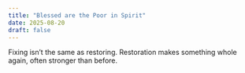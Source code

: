 ```yaml
---
title: "Blessed are the Poor in Spirit"
date: 2025-08-20
draft: false
---
```


Fixing isn’t the same as restoring. Restoration makes something whole again, often stronger than before.
